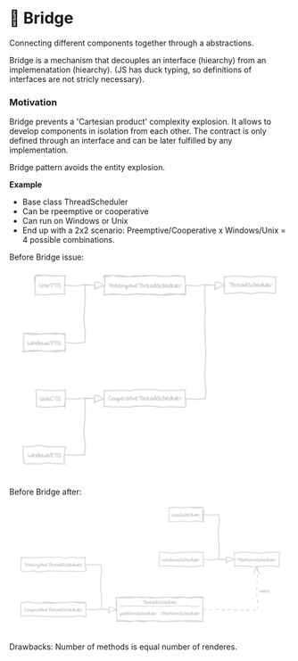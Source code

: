 # 🌉 Bridge

Connecting different components together through a abstractions.

Bridge is a mechanism that decouples an interface (hiearchy) from an implemenatation (hiearchy). (JS has duck typing, so definitions of interfaces are not stricly necessary).

### Motivation
Bridge prevents a 'Cartesian product' complexity explosion. It allows to develop components in isolation from each other. The contract is only defined through an interface and can be later fulfilled by any implementation.

Bridge pattern avoids the entity explosion.

**Example**
- Base class ThreadScheduler 
- Can be rpeemptive or cooperative
- Can run on Windows or Unix
- End up with a 2x2 scenario: Preemptive/Cooperative x Windows/Unix = 4 possible combinations. 

Before Bridge issue:
![image info](./img/bridge_example_before.png)

Before Bridge after:
![image info](./img/bridge_example_after.png)

Drawbacks: Number of methods is equal number of renderes.
